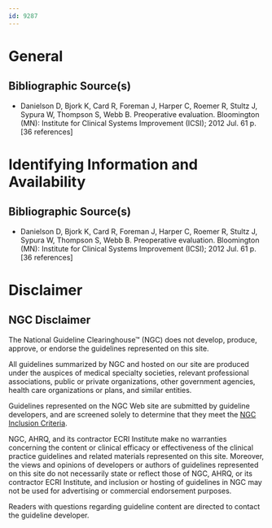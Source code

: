```yaml
---
id: 9287
---
```


# General

## Bibliographic Source(s)

- Danielson D, Bjork K, Card R, Foreman J, Harper C, Roemer R, Stultz J, Sypura W, Thompson S, Webb B. Preoperative evaluation. Bloomington (MN): Institute for Clinical Systems Improvement (ICSI); 2012 Jul. 61 p. [36 references]

# Identifying Information and Availability

## Bibliographic Source(s)

- Danielson D, Bjork K, Card R, Foreman J, Harper C, Roemer R, Stultz J, Sypura W, Thompson S, Webb B. Preoperative evaluation. Bloomington (MN): Institute for Clinical Systems Improvement (ICSI); 2012 Jul. 61 p. [36 references]

# Disclaimer

## NGC Disclaimer

The National Guideline Clearinghouse™ (NGC) does not develop, produce, approve, or endorse the guidelines represented on this site.

All guidelines summarized by NGC and hosted on our site are produced under the auspices of medical specialty societies, relevant professional associations, public or private organizations, other government agencies, health care organizations or plans, and similar entities.

Guidelines represented on the NGC Web site are submitted by guideline developers, and are screened solely to determine that they meet the [NGC Inclusion Criteria](/help-and-about/summaries/inclusion-criteria).

NGC, AHRQ, and its contractor ECRI Institute make no warranties concerning the content or clinical efficacy or effectiveness of the clinical practice guidelines and related materials represented on this site. Moreover, the views and opinions of developers or authors of guidelines represented on this site do not necessarily state or reflect those of NGC, AHRQ, or its contractor ECRI Institute, and inclusion or hosting of guidelines in NGC may not be used for advertising or commercial endorsement purposes.

Readers with questions regarding guideline content are directed to contact the guideline developer.

